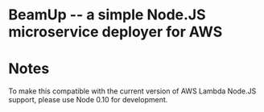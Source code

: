 BeamUp -- a simple Node.JS microservice deployer for AWS
========================================================



Notes
=====

To make this compatible with the current version of AWS Lambda Node.JS support, please use Node 0.10 for development.

